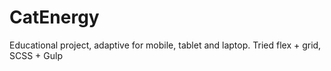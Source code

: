 # CatEnergy

Educational project, adaptive for mobile, tablet and laptop.
Tried flex + grid, SCSS + Gulp
